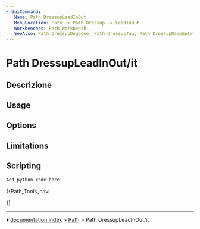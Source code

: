 ```yaml
---
- GuiCommand:
   Name: Path DressupLeadInOut
   MenuLocation: Path -> Path Dressup -> LeadInOut
   Workbenches: Path_Workbench
   SeeAlso: Path_DressupDogbone, Path_DressupTag, Path_DressupRampEntry, Path_DressupDragKnife
---
```


# Path DressupLeadInOut/it



## Descrizione

## Usage

## Options

## Limitations

## Scripting


```python
Add python code here
```





{{Path_Tools_navi

}}



---
⏵ [documentation index](../README.md) > [Path](Path_Workbench.md) > Path DressupLeadInOut/it
